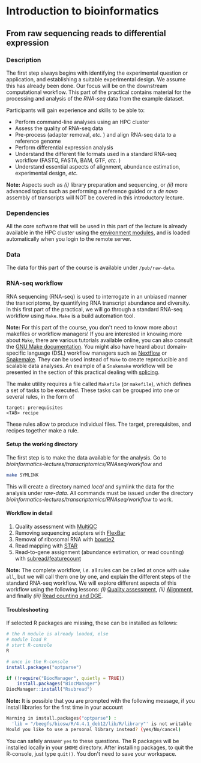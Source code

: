 # Introduction to bioinformatics

## From raw sequencing reads to differential expression

### Description

The first step always begins with identifying the experimental question or application, and establishing a suitable experimental design. We assume this has already been done. Our focus will be on the downstream computational workflow. This part of the practical contains material for the processing and analysis of the *RNA-seq* data from the example dataset.

Participants will gain experience and skills to be able to:

* Perform command-line analyses using an HPC cluster
* Assess the quality of RNA-seq data
* Pre-process (adapter removal, *etc.* ) and align RNA-seq data to a reference genome
* Perform differential expression analysis
* Understand the different file formats used in a standard RNA-seq workflow (FASTQ, FASTA, BAM, GTF, *etc.* )
* Understand essential aspects of alignment, abundance estimation, experimental design, *etc.*

**Note:** Aspects such as *(i)* library preparation and sequencing, or *(ii)* more advanced topics such as performing a reference guided or a *de novo* assembly of transcripts will NOT be covered in this introductory lecture.

### Dependencies

All the core software that will be used in this part of the lecture is already available in the HPC cluster using the [environment modules](http://modules.sourceforge.net/), and is loaded automatically when you login to the remote server.

### Data

The data for this part of the course is available under `/pub/raw-data`.


### RNA-seq workflow

RNA sequencing (RNA-seq) is used to interrogate in an unbiased manner the transcriptome, by quantifying RNA transcript abundance and diversity.
In this first part of the practical, we will go through a standard RNA-seq workflow using `Make`. `Make` is a build automation tool. 

**Note:** For this part of the course, you don't need to know more about makefiles or workflow managers! If you are interested in knowing more about `Make`, there are various tutorials available online, you can also consult the [GNU Make documentation](https://www.gnu.org/software/make/manual). You might also have heard about domain-specific language (DSL) workflow managers such as [Nextflow](https://www.nextflow.io) or [Snakemake](https://snakemake.readthedocs.io/en/stable). They can be used instead of `Make` to create reproducible and scalable data analyses. An example of a `Snakemake` workflow will be presented in the section of this practical dealing with [splicing](../Splicing/README.md).

The make utility requires a file called `Makefile` (or `makefile`), which defines a set of tasks to be executed. These tasks can be grouped into one or several rules, in the form of

```
target: prerequisites
<TAB> recipe
```

These rules allow to produce individual files. The target, prerequisites, and recipes together make a rule. 

#### Setup the working directory

The first step is to make the data available for the analysis. Go to *bioinformatics-lectures/transcriptomics/RNAseq/workflow* and 

```bash
make SYMLINK
```

This will create a directory named *local* and symlink the data for the analysis under *raw-data*. All commands must be issued
under the directory *bioinformatics-lectures/transcriptomics/RNAseq/workflow* to work.


#### Workflow in detail

1. Quality assessment with [MultiQC](https://multiqc.info/)
2. Removing sequencing adapters with [FlexBar](https://github.com/seqan/flexbar)
3. Removal of ribosomal RNA with  [bowtie2](https://github.com/BenLangmead/bowtie2)
4. Read mapping with  [STAR](https://github.com/alexdobin/STAR)
5. Read-to-gene assignment (abundance estimation, or read counting) with [subread/featurecount](http://subread.sourceforge.net/)

**Note:** The complete workflow, *i.e.* all rules can be called at once with `make all`, but we will call them one by one, and explain the different steps of the standard RNA-seq workflow. We will explore different aspects of this workflow using the following lessons: *(i)* [Quality assessment](lessons/quality_assessment.md), *(ii)* [Alignment](lessons/alignment.md), and finally *(iii)* [Read counting and DGE](lessons/dge.md).

#### Troubleshooting

If selected R packages are missing, these can be installed as follows:

```bash
# the R module is already loaded, else 
# module load R
# start R-console
R
```

```R
# once in the R-console
install.packages("optparse")

if (!require("BiocManager", quietly = TRUE))
    install.packages("BiocManager")
BiocManager::install("Rsubread")
```

**Note:** It is possible that you are prompted with the following message, if you install libraries for the first time in your account

```bash
Warning in install.packages("optparse") :
  'lib = "/beegfs/biosw/R/4.4.1_deb12/lib/R/library"' is not writable
Would you like to use a personal library instead? (yes/No/cancel) 
```

You can safely answer `yes` to these questions. The R packages will be installed locally in your `$HOME` directory.
After installing packages, to quit the R-console, just type `quit()`. You don't need to save your workspace.
